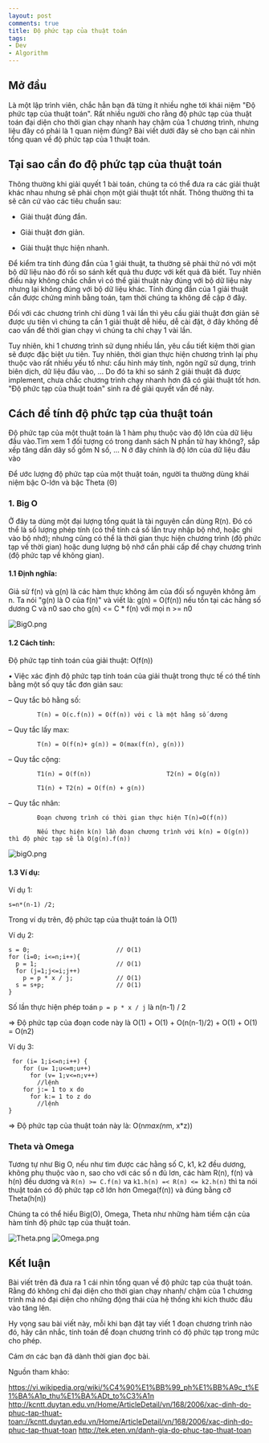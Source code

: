 ```yaml
---
layout: post
comments: true
title: Độ phức tạp của thuật toán
tags:
- Dev
- Algorithm
---
```


## Mở đầu
Là một lập trình viên, chắc hẳn bạn đã từng ít nhiều nghe tới khái niệm "Độ phức tạp của thuật toán". Rất nhiều người cho rằng độ phức tạp của thuật toán đại diện cho thời gian chạy nhanh hay chậm của 1 chương trình, nhưng liệu đây có phải là 1 quan niệm đúng? Bài viết dưới đây sẽ cho bạn cái nhìn tổng quan về độ phức tạp của 1 thuật toán.

## Tại sao cần đo độ phức tạp của thuật toán
Thông thường khi giải quyết 1 bài toán, chúng ta có thể đưa ra các giải thuật khác nhau nhưng sẽ phải chọn một giải thuật tốt nhất. Thông thường thì ta sẽ căn cứ vào các tiêu chuẩn sau:

* Giải thuật đúng đắn.

* Giải thuật đơn giản.

* Giải thuật thực hiện nhanh.

Để kiểm tra tính đúng đắn của 1 giải thuật, ta thường sẽ phải thử nó với một bộ dữ liệu nào đó rồi so sánh kết quả thu được với kết quả đã biết. Tuy nhiên điều này không chắc chắn vì có thể giải thuật này đúng với bộ dữ liệu này nhưng lại không đúng với bộ dữ liệu khác. Tính đúng đắn của 1 giải thuật cần được chứng minh bằng toán, tạm thời chúng ta không đề cập ở đây.

Đối với các chương trình chỉ dùng 1 vài lần thì yêu cầu giải thuật đơn giản sẽ được ưu tiên vì chúng ta cần 1 giải thuật dễ hiểu, dễ cài đặt, ở đây không đề cao vấn đề thời gian chạy vì chúng ta chỉ chạy 1 vài lần.

Tuy nhiên, khi 1 chương trình sử dụng nhiều lần, yêu cầu tiết kiệm thời gian sẽ được đặc biệt ưu tiên. Tuy nhiên, thời gian thực hiện chương trình lại phụ thuộc vào rất nhiều yếu tố như: cấu hình máy tính, ngôn ngữ sử dụng, trình biên dịch, dữ liệu đầu vào, ... Do đó ta khi so sánh 2 giải thuật đã được implement, chưa chắc chương trình chạy nhanh hơn đã có giải thuật tốt hơn. "Độ phức tạp của thuật toán" sinh ra để giải quyết vấn đề này.

## Cách để tính độ phức tạp của thuật toán

Độ phức tạp của một thuật toán là 1 hàm phụ thuộc vào độ lớn của dữ liệu đầu vào.Tìm
xem 1 đối tượng có trong danh sách N phần tử hay không?, sắp xếp tăng dần dãy số
gồm N số, ... N ở đây chính là độ lớn của dữ liệu đầu vào

Để ước lượng độ phức tạp của một thuật toán, người ta thường dùng khái niệm bậc O-lớn và bậc Theta (Θ)

### 1. Big O

 Ở đây ta dùng một đại lượng tổng quát là tài nguyên cần dùng R(n). Đó có thể là số lượng phép tính (có thể tính cả số lần truy nhập bộ nhớ, hoặc ghi vào bộ nhớ); nhưng cũng có thể là thời gian thực hiện chương trình (độ phức tạp về thời gian) hoặc dung lượng bộ nhớ cần phải cấp để chạy chương trình (độ phức tạp về không gian).

#### 1.1 Định nghĩa:

Giả sử f(n) và g(n) là các hàm thực không âm của đối số nguyên không âm n. Ta
nói "g(n) là O của f(n)" và viết là: g(n) = O(f(n)) nếu tồn tại các hằng số
dương C và n0 sao cho g(n) <= C * f(n) với mọi n >= n0

![BigO.png](https://viblo.asia/uploads/images/15710dd85247a62e3aa5a11089b38835729597e9/152bb61c9d16aa82125099294a73dabdb0271c06.png)




#### 1.2 Cách tính:

Độ phức tạp tính toán của giải thuật: O(f(n))

• Việc xác định độ phức tạp tính toán của giải thuật trong thực tế có thể tính bằng một số quy tắc đơn giản sau:

– Quy tắc bỏ hằng số:

            T(n) = O(c.f(n)) = O(f(n)) với c là một hằng số dương

– Quy tắc lấy max:

            T(n) = O(f(n)+ g(n)) = O(max(f(n), g(n)))

– Quy tắc cộng:

            T1(n) = O(f(n))                     T2(n) = O(g(n))

            T1(n) + T2(n) = O(f(n) + g(n))

– Quy tắc nhân:

            Đoạn chương trình có thời gian thực hiện T(n)=O(f(n))

            Nếu thực hiện k(n) lần đoạn chương trình với k(n) = O(g(n)) thì độ phức tạp sẽ là O(g(n).f(n))

![bigO.png](https://viblo.asia/uploads/images/15710dd85247a62e3aa5a11089b38835729597e9/226a551e491ae0112589aa661af1e0edbb91f54c.png)



#### 1.3 Ví dụ:


Ví dụ 1:
```
s=n*(n-1) /2;
```

Trong ví dụ trên, độ phức tạp của thuật toán là O(1)

Ví dụ 2:

```
s = 0;                        // O(1)
for (i=0; i<=n;i++){
  p = 1;                      // O(1)
  for (j=1;j<=i;j++)
    p = p * x / j;            // O(1)
  s = s+p;                    // O(1)
}

```

Số lần thực hiện phép toán `p = p * x / j` là n(n-1) / 2

=> Độ phức tạp của đoạn code này là O(1) + O(1) + O(n(n-1)/2) + O(1) + O(1) = O(n2)

Ví dụ 3:

```
 for (i= 1;i<=n;i++) {
    for (u= 1;u<=m;u++)
      for (v= 1;v<=n;v++)
        //lệnh
    for j:= 1 to x do
      for k:= 1 to z do
        //lệnh
}
```

=> Độ phức tạp của thuật toán này là: O(n*max(n*m, x*z))

### Theta và Omega

Tương tự như Big O, nếu như tìm được các hằng số C, k1, k2 đều dương, không phụ
thuộc vào n, sao cho với các số n đủ lơn, các hàm R(n), f(n) và h(n) đều dương
và `R(n) >= C.f(n)` va `k1.h(n) =< R(n) <= k2.h(n)` thì ta nói thuật toán có độ
phức tạp cỡ lớn hơn Omega(f(n)) và đúng bằng cỡ Theta(h(n))

Chúng ta có thể hiểu Big(O), Omega, Theta như những hàm tiềm cận của hàm tính độ phức
tạp của thuật toán.

![Theta.png](https://viblo.asia/uploads/images/15710dd85247a62e3aa5a11089b38835729597e9/965c619f8ad28bf58cde2e1a86a02da1cf3f9357.png)
![Omega.png](https://viblo.asia/uploads/images/15710dd85247a62e3aa5a11089b38835729597e9/ebc693e45bac6e7ab437384d3c42eb6ab04d40f2.png)



## Kết luận
Bài viết trên đã đưa ra 1 cái nhìn tổng quan về độ phức tạp của thuật toán. Rằng
đó không chỉ đại diện cho thời gian chạy nhanh/ chậm của 1 chương trình mà nó
đại diện cho những động thái của hệ thống khi kích thước đầu vào tăng lên.

Hy vọng sau bài viết này, mỗi khi bạn đặt tay viết 1 đoạn chương trình nào đó,
hãy cân nhắc, tính toán để đoạn chương trình có độ phức tạp trong mức cho phép.

Cám ơn các bạn đã dành thời gian đọc bài.

Nguồn tham khảo:

https://vi.wikipedia.org/wiki/%C4%90%E1%BB%99_ph%E1%BB%A9c_t%E1%BA%A1p_thu%E1%BA%ADt_to%C3%A1n
http://kcntt.duytan.edu.vn/Home/ArticleDetail/vn/168/2006/xac-dinh-do-phuc-tap-thuat-toan://kcntt.duytan.edu.vn/Home/ArticleDetail/vn/168/2006/xac-dinh-do-phuc-tap-thuat-toan
http://tek.eten.vn/danh-gia-do-phuc-tap-thuat-toan

